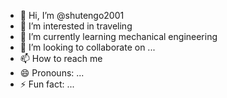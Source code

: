 - 👋 Hi, I’m @shutengo2001
- 👀 I’m interested in traveling
- 🌱 I’m currently learning mechanical engineering
- 💞️ I’m looking to collaborate on ...
- 📫 How to reach me 
- 😄 Pronouns: ...
- ⚡ Fun fact: ...

<!---
shutengo2001/shutengo2001 is a ✨ special ✨ repository because its `README.md` (this file) appears on your GitHub profile.
You can click the Preview link to take a look at your changes.
--->

